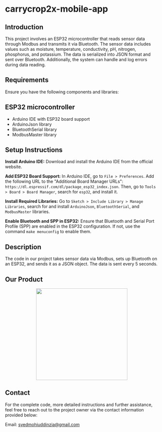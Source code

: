 # carrycrop2x-mobile-app

## Introduction
This project involves an ESP32 microcontroller that reads sensor data through Modbus and transmits it via Bluetooth. The sensor data includes values such as moisture, temperature, conductivity, pH, nitrogen, phosphorus, and potassium. The data is serialized into JSON format and sent over Bluetooth. Additionally, the system can handle and log errors during data reading.

## Requirements
Ensure you have the following components and libraries:

## ESP32 microcontroller
 - Arduino IDE with ESP32 board support
 - ArduinoJson library
 - BluetoothSerial library
 - ModbusMaster library

## Setup Instructions

**Install Arduino IDE:** Download and install the Arduino IDE from the official website.

**Add ESP32 Board Support:** In Arduino IDE, go to ```File > Preferences```. Add the following URL to the "Additional Board Manager URLs": ```https://dl.espressif.com/dl/package_esp32_index.json```. Then, go to ```Tools > Board > Board Manager```, search for ```esp32```, and install it.

**Install Required Libraries:** Go to ```Sketch > Include Library > Manage Libraries```, search for and install ```ArduinoJson```, ```BluetoothSerial```, and ```ModbusMaster``` libraries.

**Enable Bluetooth and SPP in ESP32:** Ensure that Bluetooth and Serial Port Profile (SPP) are enabled in the ESP32 configuration. If not, use the command ```make menuconfig``` to enable them.

## Description
The code in our project takes sensor data via Modbus, sets up Bluetooth on an ESP32, and sends it as a JSON object. The data is sent every 5 seconds.

## Our Product
<div align="center">
<img src = 'https://github.com/syedmohiuddinzia/carrycrop2x-mobile-app/assets/31742658/2621836e-eec1-4139-920b-e4ffb20d5b93' width=300 height=300>
</div>

## Contact

For the complete code, more detailed instructions and further assistance, feel free to reach out to the project owner via the contact information provided below:

Email: [syedmohiuddinzia@gmail.com](syedmohiuddinzia@gmail.com) 
